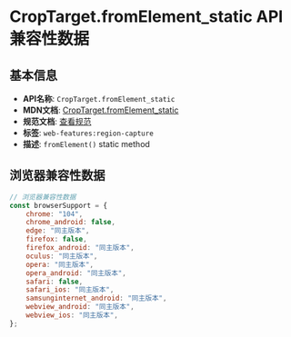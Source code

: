 # CropTarget.fromElement_static API 兼容性数据

## 基本信息

- **API名称**: `CropTarget.fromElement_static`
- **MDN文档**: [CropTarget.fromElement_static](https://developer.mozilla.org/docs/Web/API/CropTarget/fromElement_static)
- **规范文档**: [查看规范](https://w3c.github.io/mediacapture-region/#dom-croptarget-fromelement)
- **标签**: `web-features:region-capture`
- **描述**: `fromElement()` static method

## 浏览器兼容性数据

```javascript
// 浏览器兼容性数据
const browserSupport = {
    chrome: "104",
    chrome_android: false,
    edge: "同主版本",
    firefox: false,
    firefox_android: "同主版本",
    oculus: "同主版本",
    opera: "同主版本",
    opera_android: "同主版本",
    safari: false,
    safari_ios: "同主版本",
    samsunginternet_android: "同主版本",
    webview_android: "同主版本",
    webview_ios: "同主版本",
};

```


